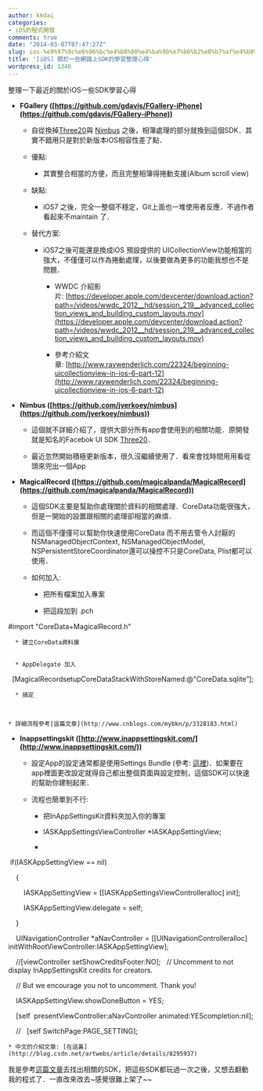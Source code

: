 ```yaml
---
author: kkdai
categories:
- iOS的程式開發
comments: true
date: "2014-03-07T07:47:27Z"
slug: ios-%e9%97%9c%e6%96%bc%e4%b8%80%e4%ba%9b%e7%b6%b2%e8%b7%af%e4%b8%8asdk%e7%9a%84%e5%ad%b8%e7%bf%92%e6%95%b4%e7%90%86%e5%bf%83%e5%be%97
title: '[iOS] 關於一些網路上SDK的學習整理心得'
wordpress_id: 1346
---
```


整理一下最近的關於iOS一些SDK學習心得






  * **FGallery ([https://github.com/gdavis/FGallery-iPhone](https://github.com/gdavis/FGallery-iPhone))**



    * 自從換掉[Three20](https://github.com/facebook/three20)與 [Nimbus](https://github.com/jverkoey/nimbus) 之後，相簿處理的部分就換到這個SDK．其實不錯用只是對於新版本iOS相容性差了點．


    * 優點:



      * 其實整合相當的方便，而且完整相簿得捲動支援(Album scroll view)



    * 缺點:



      * iOS7 之後，完全一整個不穩定，Git上面也一堆使用者反應．不過作者看起來不maintain 了．



    * 替代方案:



      * iOS7之後可能還是換成iOS 預設提供的 UICollectionView功能相當的強大，不僅僅可以作為捲動處理，以後要做為更多的功能我想也不是問題．



        * WWDC 介紹影片: [https://developer.apple.com/devcenter/download.action?path=/videos/wwdc_2012__hd/session_219__advanced_collection_views_and_building_custom_layouts.mov](https://developer.apple.com/devcenter/download.action?path=/videos/wwdc_2012__hd/session_219__advanced_collection_views_and_building_custom_layouts.mov)


        * 參考介紹文章: [http://www.raywenderlich.com/22324/beginning-uicollectionview-in-ios-6-part-12](http://www.raywenderlich.com/22324/beginning-uicollectionview-in-ios-6-part-12)





  * **Nimbus ([https://github.com/jverkoey/nimbus](https://github.com/jverkoey/nimbus))**



    * 這個就不詳細介紹了，提供大部分所有app會使用到的相關功能．原開發就是知名的Facebok UI SDK [Three20](https://github.com/facebook/three20)．


    * 最近忽然開始積極更新版本，很久沒繼續使用了．看來會找時間用用看從頭來兜出一個App



  * **MagicalRecord ([https://github.com/magicalpanda/MagicalRecord](https://github.com/magicalpanda/MagicalRecord))**



    * 這個SDK主要是幫助你處理關於資料的相關處理．CoreData功能很強大，但是一開始的設置跟相關的處理卻相當的麻煩．


    * 而這個不僅僅可以幫助你快速使用CoreData 而不用去管令人討厭的NSManagedObjectContext, NSManagedObjectModel, NSPersistentStoreCoordinator還可以操控不只是CoreData, Plist都可以使用．


    * 如何加入:



      * 把所有檔案加入專案


      * 把這段加到 .pch  


#import "CoreData+MagicalRecord.h"





      * 建立CoreData資料庫


      * AppDelegate 加入  
  [MagicalRecordsetupCoreDataStackWithStoreNamed:@"CoreData.sqlite”];


      * 搞定



    * 詳細流程參考[這篇文章](http://www.cnblogs.com/mybkn/p/3328183.html)



  * **Inappsettingskit ([http://www.inappsettingskit.com/](http://www.inappsettingskit.com/))**



    * 設定App的設定通常都是使用Settings Bundle (參考: [這裡](https://developer.apple.com/library/ios/documentation/Cocoa/Conceptual/UserDefaults/Preferences/Preferences.html#//apple_ref/doc/uid/10000059i-CH6-SW14))．如果要在app裡面更改設定就得自己都出整個頁面與設定控制，這個SDK可以快速的幫助你建制起來．


    * 流程也簡單到不行:



      * 把InAppSettingsKit資料夾加入你的專案


      * IASKAppSettingsViewController *IASKAppSettingView;


      * 


 if(IASKAppSettingView == nil)




    {




        IASKAppSettingView = [[IASKAppSettingsViewControlleralloc] init];




        IASKAppSettingView.delegate = self;




    }




    UINavigationController *aNavController = [[UINavigationControlleralloc] initWithRootViewController:IASKAppSettingView];




    //[viewController setShowCreditsFooter:NO];   // Uncomment to not display InAppSettingsKit credits for creators.




    // But we encourage you not to uncomment. Thank you!




    IASKAppSettingView.showDoneButton = YES;




    [self  presentViewController:aNavController animated:YEScompletion:nil];




    //   [self SwitchPage:PAGE_SETTING];






    * 中文的介紹文章: [在這裏](http://blog.csdn.net/artwebs/article/details/8295937) 





我是參考[這篇文章](http://blog.csdn.net/kingsley_cxz/article/details/9336229)去找出相關的SDK，把這些SDK都玩過一次之後，又想去翻動我的程式了．一直改來改去~感覺很難上架了~~

